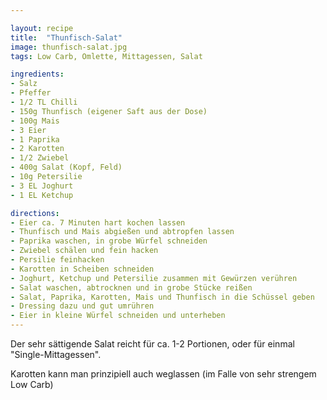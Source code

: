 ```yaml
---

layout: recipe
title:  "Thunfisch-Salat"
image: thunfisch-salat.jpg
tags: Low Carb, Omlette, Mittagessen, Salat

ingredients:
- Salz
- Pfeffer
- 1/2 TL Chilli
- 150g Thunfisch (eigener Saft aus der Dose)
- 100g Mais
- 3 Eier
- 1 Paprika
- 2 Karotten
- 1/2 Zwiebel
- 400g Salat (Kopf, Feld)
- 10g Petersilie
- 3 EL Joghurt
- 1 EL Ketchup

directions:
- Eier ca. 7 Minuten hart kochen lassen
- Thunfisch und Mais abgießen und abtropfen lassen
- Paprika waschen, in grobe Würfel schneiden
- Zwiebel schälen und fein hacken
- Persilie feinhacken
- Karotten in Scheiben schneiden
- Joghurt, Ketchup und Petersilie zusammen mit Gewürzen verühren
- Salat waschen, abtrocknen und in grobe Stücke reißen
- Salat, Paprika, Karotten, Mais und Thunfisch in die Schüssel geben
- Dressing dazu und gut umrühren
- Eier in kleine Würfel schneiden und unterheben
---
```


Der sehr sättigende Salat reicht für ca. 1-2 Portionen, oder für einmal "Single-Mittagessen".

Karotten kann man prinzipiell auch weglassen (im Falle von sehr strengem Low Carb)
